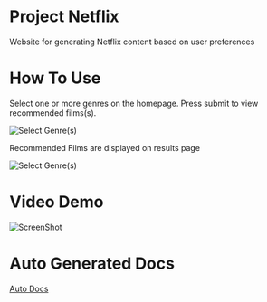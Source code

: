 # Project Netflix

Website for generating Netflix content based on user preferences

# How To Use 

Select one or more genres on the homepage. Press submit to view recommended films(s).

![Select Genre(s)](https://github.com/MattUhlar/screenshots/blob/master/Homepage)

Recommended Films are displayed on results page

![Select Genre(s)](https://github.com/MattUhlar/screenshots/blob/master/Results_page)

# Video Demo
[![ScreenShot](https://raw.github.com/GabLeRoux/WebMole/master/ressources/WebMole_Youtube_Video.png)](https://github.com/MattUhlar/screenshots/blob/master/NetflixFullDemo.webm)

# Auto Generated Docs

[Auto Docs](https://github.com/Clacious/CSCI_3308_Project_Netflix/tree/master/docs)

